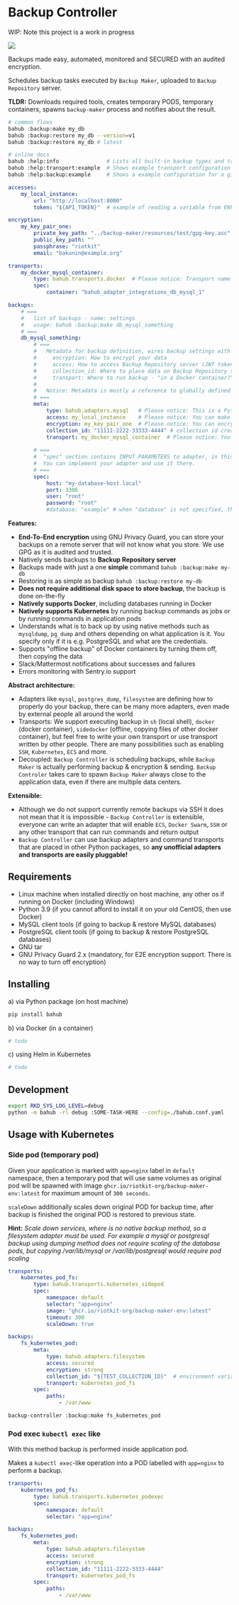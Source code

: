 Backup Controller
=================

WIP: Note this project is a work in progress

![](docs/backup-controller.svg)

Backups made easy, automated, monitored and SECURED with an audited encryption.

Schedules backup tasks executed by `Backup Maker`, uploaded to `Backup Repository` server.

**TLDR:** Downloads required tools, creates temporary PODS, temporary containers, spawns `backup-maker` process and notifies about the result.

```bash
# common flows
bahub :backup:make my_db
bahub :backup:restore my_db --version=v1
bahub :backup:restore my_db # latest

# inline docs
bahub :help:info               # Lists all built-in backup types and transports
bahub :help:transport:example  # Shows example transport configuration for given transport
bahub :help:backup:example     # Shows a example configuration for a given backup type
```

```yaml
accesses:
    my_local_instance:
        url: "http://localhost:8000"
        token: "${API_TOKEN}"  # example of reading a variable from ENVIRONMENT

encryption:
    my_key_pair_one:
        private_key_path: "../backup-maker/resources/test/gpg-key.asc"
        public_key_path: ""
        passphrase: "riotkit"
        email: "bakunin@example.org"

transports:
    my_docker_mysql_container:
        type: bahub.transports.docker  # Please notice: Transport name is a Python package path, unofficial transports are welcome!
        spec:
            container: "bahub_adapter_integrations_db_mysql_1"

backups:
    # ===
    #   list of backups - name: settings
    #   usage: bahub :backup:make db_mysql_something
    # ===
    db_mysql_something:
        # ===
        #   Metadata for backup definition, wires backup settings with those abstractions:
        #     encryption: How to encrypt your data
        #     access: How to access Backup Repository server (JWT token, url)
        #     collection_id: Where to place data on Backup Repository server (need to create a collection and copy it's id)
        #     transport: Where to run backup - "in a Docker container?", "in Kubernetes kind: Job?", "with kubectl exec?", "with docker exec?", "through ssh?"
        #
        #   Notice: Metadata is mostly a reference to globally defined settings in this YAML document
        # ===
        meta:
            type: bahub.adapters.mysql   # Please notice: This is a Python package path, unofficial adapters are welcome!
            access: my_local_instance    # Please notice: You can make backup to different remote servers
            encryption: my_key_pair_one  # Please notice: You can encrypt with different keys as you wish
            collection_id: "11111-2222-33333-4444" # collection id created on Backup Repository server (optional when saving backup to file only)
            transport: my_docker_mysql_container  # Please notice: You can execute the backup EVERYWHERE
            
        # ===
        #  "spec" section contains INPUT PARAMETERS to adapter, in this example to "bahub.adapters.mysql"
        #  You can implement your adapter and use it there.
        # ===
        spec:
            host: "my-database-host.local"
            port: 3306
            user: "root"
            password: "root"
            #database: "example" # when "database" is not specified, the all databases will be dumped
```

**Features:**
- **End-To-End encryption** using GNU Privacy Guard, you can store your backups on a remote server that will not know what you store. We use GPG as it is audited and trusted.
- Natively sends backups to **Backup Repository server**
- Backups made with just a one **simple** command `bahub :backup:make my-db`
- Restoring is as simple as backup `bahub :backup:restore my-db`
- **Does not require additional disk space to store backup**, the backup is done on-the-fly
- **Natively supports Docker**, including databases running in Docker
- **Natively supports Kubernetes** by running backup commands as jobs or by running commands in application pods
- Understands what is to back up by using native methods such as `mysqldump`, `pg_dump` and others depending on what application is it. You specify only if it is e.g. PostgreSQL and what are the credentials.
- Supports "offline backup" of Docker containers by turning them off, then copying the data
- Slack/Mattermost notifications about successes and failures
- Errors monitoring with Sentry.io support

**Abstract architecture:**
- Adapters like `mysql`, `postgres_dump`, `filesystem` are defining how to properly do your backup, there can be many more adapters, even made by external people all around the world
- Transports: We support executing backup in `sh` (local shell), `docker` (docker container), `sidedocker` (offline, copying files of other docker container), but feel free to write your own transport or use transport written by other people. There are many possibilities such as enabling `SSH`, `Kubernetes`, `ECS` and more.
- Decoupled: `Backup Controller` is scheduling backups, while `Backup Maker` is actually performing backup & encryption & sending. `Backup Controler` takes care to spawn `Backup Maker` always close to the application data, even if there are multiple data centers.

**Extensible:**
- Although we do not support currently remote backups via SSH it does not mean that it is impossible - `Backup Controller` is extensible, everyone can write an adapter that will enable `ECS`, `Docker Swarm`, `SSH`
  or any other transport that can run commands and return output
- `Backup Controller` can use backup adapters and command transports that are placed in other Python packages, so **any unofficial adapters and transports are easily pluggable!**

Requirements
------------

- Linux machine when installed directly on host machine, any other os if running on Docker (including Windows)
- Python 3.9 (if you cannot afford to install it on your old CentOS, then use Docker)
- MySQL client tools (if going to backup & restore MySQL databases)
- PostgreSQL client tools (if going to backup & restore PostgreSQL databases)
- GNU tar
- GNU Privacy Guard 2.x (mandatory, for E2E encryption support. There is no way to turn off encryption)

Installing
----------

a) via Python package (on host machine)

```bash
pip install bahub
```

b) via Docker (in a container)

```bash
# todo
```

c) using Helm in Kubernetes

```bash
# todo
```

Development
-----------

```bash
export RKD_SYS_LOG_LEVEL=debug
python -m bahub -rl debug :SOME-TASK-HERE --config=./bahub.conf.yaml
```

Usage with Kubernetes
---------------------

### Side pod (temporary pod)

Given your application is marked with `app=nginx` label in `default` namespace, then a temporary pod that will use same volumes as original pod
will be spawned with image `ghcr.io/riotkit-org/backup-maker-env:latest` for maximum amount of `300 seconds`.

`scaleDown` additionally scales down original POD for backup time, after backup is finished the original POD is restored to previous state.

**Hint:** *Scale down services, where is no native backup method, so a filesystem adapter must be used. For example a mysql or postgresql backup using dumping method does not require scaling of the database pods, but copying /var/lib/mysql or /var/lib/postgresql would require pod scaling*

```yaml
transports:
    kubernetes_pod_fs:
        type: bahub.transports.kubernetes_sidepod
        spec:
            namespace: default
            selector: "app=nginx"
            image: "ghcr.io/riotkit-org/backup-maker-env:latest"
            timeout: 300
            scaleDown: true

backups:
    fs_kubernetes_pod:
        meta:
            type: bahub.adapters.filesystem
            access: secured
            encryption: strong
            collection_id: "${TEST_COLLECTION_ID}"  # environment variable, can be an explicit value instead
            transport: kubernetes_pod_fs
        spec:
            paths:
                - /var/www
```

```bash
backup-controller :backup:make fs_kubernetes_pod
```

### Pod exec `kubectl exec` like

With this method backup is performed inside application pod.

Makes a `kubectl exec`-like operation into a POD labelled with `app=nginx` to perform a backup.

```yaml
transports:
    kubernetes_pod_fs:
        type: bahub.transports.kubernetes_podexec
        spec:
            namespace: default
            selector: "app=nginx"

backups:
    fs_kubernetes_pod:
        meta:
            type: bahub.adapters.filesystem
            access: secured
            encryption: strong
            collection_id: "11111-2222-3333-4444"
            transport: kubernetes_pod_fs
        spec:
            paths:
                - /var/www
```

